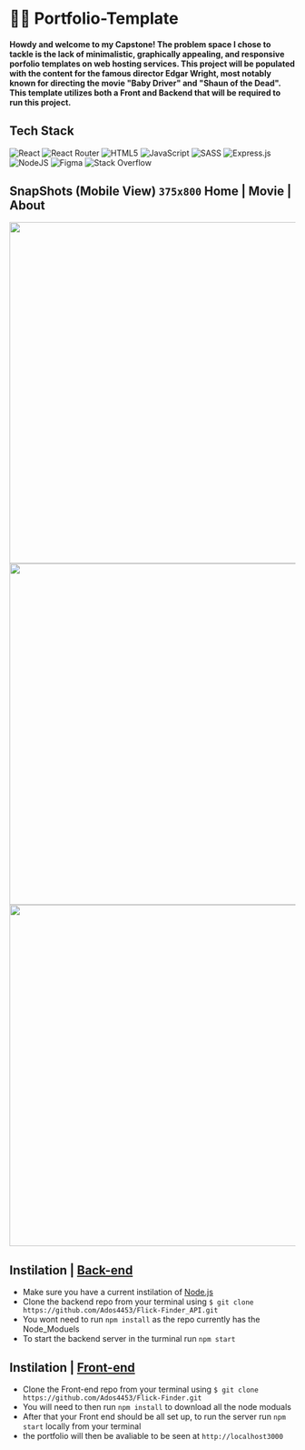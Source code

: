 # 🏄‍♂️ Portfolio-Template
#### Howdy and welcome to my Capstone! The problem space I chose to tackle is the lack of minimalistic, graphically appealing, and responsive porfolio templates on web hosting services. This project will be populated with the content for the famous director Edgar Wright, most notably known for directing the movie "Baby Driver" and "Shaun of the Dead". This template utilizes both a Front and Backend that will be required to run this project.

## Tech Stack
![React](https://img.shields.io/badge/react-%2320232a.svg?style=for-the-badge&logo=react&logoColor=%2361DAFB) ![React Router](https://img.shields.io/badge/React_Router-CA4245?style=for-the-badge&logo=react-router&logoColor=white) ![HTML5](https://img.shields.io/badge/html5-%23E34F26.svg?style=for-the-badge&logo=html5&logoColor=white) ![JavaScript](https://img.shields.io/badge/javascript-%23323330.svg?style=for-the-badge&logo=javascript&logoColor=%23F7DF1E) ![SASS](https://img.shields.io/badge/SASS-hotpink.svg?style=for-the-badge&logo=SASS&logoColor=white) ![Express.js](https://img.shields.io/badge/express.js-%23404d59.svg?style=for-the-badge&logo=express&logoColor=%2361DAFB) ![NodeJS](https://img.shields.io/badge/node.js-6DA55F?style=for-the-badge&logo=node.js&logoColor=white) ![Figma](https://img.shields.io/badge/figma-%23F24E1E.svg?style=for-the-badge&logo=figma&logoColor=white) ![Stack Overflow](https://img.shields.io/badge/-Stackoverflow-FE7A16?style=for-the-badge&logo=stack-overflow&logoColor=white)

## SnapShots (Mobile View) ```375x800``` Home | Movie | About
<p align="center">
<img height="600"  src="https://user-images.githubusercontent.com/59518928/192400311-fddc5112-879f-4cad-adf6-8c93469adcb2.png"> <img height="600" src="https://user-images.githubusercontent.com/59518928/192400323-dd4206ce-221f-4b18-9511-0c00e138a4aa.png"> <img height="600" src="https://user-images.githubusercontent.com/59518928/192400335-42f66b30-7818-43db-b389-eef9ccf3d535.png">
</p>

## Instilation | [Back-end](https://github.com/Ados4453/Flick-Finder_API)
- Make sure you have a current instilation of [Node.js](https://nodejs.org/en/) 
- Clone the backend repo from your terminal using ```$ git clone https://github.com/Ados4453/Flick-Finder_API.git```
- You wont need to run ```npm install``` as the repo currently has the Node_Moduels
- To start the backend server in the turminal run ```npm start```

## Instilation | [Front-end](https://github.com/Ados4453/Flick-Finder) 
- Clone the Front-end repo from your terminal using ```$ git clone https://github.com/Ados4453/Flick-Finder.git```
- You will need to then run ```npm install``` to download all the node moduals
- After that your Front end should be all set up, to run the server run ```npm start``` locally from your terminal
- the portfolio will then be avaliable to be seen at ```http://localhost3000```
